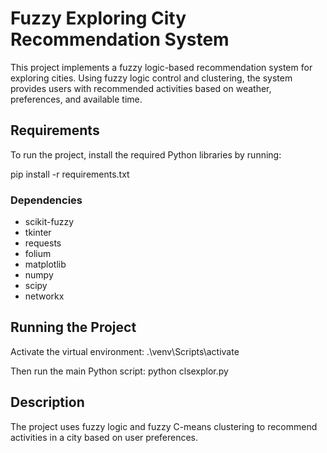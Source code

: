 # Fuzzy Exploring City Recommendation System

This project implements a fuzzy logic-based recommendation system for exploring cities. Using fuzzy logic control and clustering, the system provides users with recommended activities based on weather, preferences, and available time.

## Requirements

To run the project, install the required Python libraries by running:

pip install -r requirements.txt

### Dependencies
- scikit-fuzzy
- tkinter
- requests
- folium
- matplotlib
- numpy
- scipy
- networkx

## Running the Project

Activate the virtual environment:
.\venv\Scripts\activate


Then run the main Python script:
python clsexplor.py


## Description

The project uses fuzzy logic and fuzzy C-means clustering to recommend activities in a city based on user preferences.

